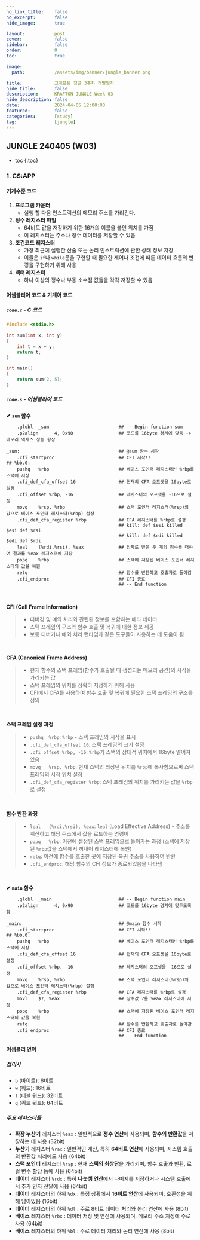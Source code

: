 ```yaml
---
no_link_title:    false
no_excerpt:       false
hide_image:       true

layout:           post
cover:            false
sidebar:          false
order:            0      
toc:              true

image:
  path:           /assets/img/banner/jungle_banner.png

title:            크래프톤 정글 3주차 개발일지
hide_title:       false
description:      KRAFTON JUNGLE Week 03
hide_description: false
date:             2024-04-05 12:00:00
featured:         false
categories:       [study]
tag:              [jungle]
---
```


## JUNGLE 240405 (W03)

* toc
{:toc}

### 1. CS:APP
#### 기계수준 코드
1. **프로그램 카운터**
   - 실행 할 다음 인스트럭션의 메모리 주소를 가리킨다.
2. **정수 레지스터 파일** 
   - 64비트 값을 저장하기 위한 16개의 이름을 붙인 위치를 가짐
   - 이 레지스터는 주소나 정수 데이터를 저장할 수 있음
3. **조건코드 레지스터**
   - 가장 최근에 실행한 산술 또는 논리 인스트럭션에 관한 상태 정보 저장
   - 이들은 `if`나 `while`문을 구현할 때 필요한 제어나 조건에 따른 데이터 흐름의 변경을 구현하기 위해 사용
4. **백터 레지스터**
   - 하나 이상의 정수나 부동 소수점 값들을 각각 저장할 수 있음

#### 어셈블리어 코드 & 기계어 코드
##### `code.c` - C 코드
```cpp
#include <stdio.h>

int sum(int x, int y)
{
    int t = x + y;
    return t;
}

int main()
{
    return sum(2, 5);
}
```

##### `code.s` - 어셈블리어 코드
**✔ `sum` 함수**
```
	.globl	_sum                          ## -- Begin function sum
	.p2align      4, 0x90                 ## 코드를 16byte 경계에 맞춤 -> 메모리 엑세스 성능 향상

_sum:                                     ## @sum 함수 시작
	.cfi_startproc                        ## CFI 시작!!
## %bb.0:
	pushq	%rbp                          ## 베이스 포인터 레지스터인 %rbp를 스택에 저장
	.cfi_def_cfa_offset 16                ## 현재의 CFA 오프셋을 16byte로 설정
	.cfi_offset %rbp, -16                 ## 레지스터의 오프셋을 -16으로 설정
	movq	%rsp, %rbp                    ## 스택 포인터 레지스터(%rsp)의 값으로 베이스 포인터 레지스터(%rbp) 설정
	.cfi_def_cfa_register %rbp            ## CFA 레지스터를 %rbp로 설정
                                          ## kill: def $esi killed $esi def $rsi
                                          ## kill: def $edi killed $edi def $rdi
	leal	(%rdi,%rsi), %eax             ## 인자로 받은 두 개의 정수를 더하여 결과를 %eax 레지스터에 저장
	popq	%rbp                          ## 스택에 저장된 베이스 포인터 레지스터의 값을 복원
	retq                                  ## 함수를 반환하고 호출자로 돌아감
	.cfi_endproc                          ## CFI 종료
                                          ## -- End function
```

<br>

**CFI (Call Frame Information)**
> - 디버깅 및 예외 처리와 관련된 정보를 포함하는 메타 데이터
> - 스택 프레임의 구조와 함수 호출 및 복귀에 대한 정보 제공
> - 보통 디버거나 예외 처리 런타임과 같은 도구들이 사용하는 데 도움이 됨

<br>

**CFA (Canonical Frame Address)**
> - 현재 함수의 스택 프레임(함수가 호출될 때 생성되는 메모리 공간)의 시작을 가리키는 값
> - 스택 프레임의 위치를 정확히 지정하기 위해 사용
> - CFI에서 CFA를 사용하여 함수 호출 및 복귀에 필요한 스택 프레임의 구조를 정의

<br>

**스택 프레임 설정 과정**
> - `pushq	%rbp`: `%rbp` - 스택 프레임의 시작을 표시
> - `.cfi_def_cfa_offset 16`: 스택 프레임의 크기 설정
> - `.cfi_offset %rbp, -16`: `%rbp`가 스택의 상대적 위치에서 16byte 떨어져 있음
> - `movq	%rsp, %rbp`: 현재 스택의 최상단 위치를 `%rbp`에 복사함으로써 스택 프레임의 시작 위치 설정
> - `.cfi_def_cfa_register %rbp`: 스택 프레임의 위치를 가리키는 값을 `%rbp`로 설정

<br>

**함수 반환 과정**
> - `leal	(%rdi,%rsi), %eax`: `leal` (Load Effective Address) - 주소를 계산하고 해당 주소에서 값을 로드하는 명령어
> - `popq	%rbp`: 이전에 설정된 스택 프레임으로 돌아가는 과정 (스택에 저장된 `%rbp`값을 스택에서 꺼내어 레지스터에 복원)
> - `retq`: 이전에 함수를 호출한 곳에 저장된 복귀 주소를 사용하여 반환
> - `.cfi_endproc`: 해당 함수의 CFI 정보가 종료되었음을 나타냄

<br>

**✔ `main` 함수**
```
	.globl	_main                         ## -- Begin function main
	.p2align      4, 0x90                 ## 코드를 16byte 경계에 맞추도록 함

_main:                                    ## @main 함수 시작
	.cfi_startproc                        ## CFI 시작!!
## %bb.0:
	pushq	%rbp                          ## 베이스 포인터 레지스터인 %rbp를 스택에 저장
	.cfi_def_cfa_offset 16                ## 현재의 CFA 오프셋을 16byte로 설정
	.cfi_offset %rbp, -16                 ## 레지스터의 오프셋을 -16으로 설정
	movq	%rsp, %rbp                    ## 스택 포인터 레지스터(%rsp)의 값으로 베이스 포인터 레지스터(%rbp) 설정
	.cfi_def_cfa_register %rbp            ## CFA 레지스터를 %rbp로 설정
	movl	$7, %eax                      ## 상수값 7을 %eax 레지스터에 저장
	popq	%rbp                          ## 스택에 저장된 베이스 포인터 레지스터의 값을 복원
	retq                                  ## 함수를 반환하고 호출자로 돌아감
	.cfi_endproc                          ## CFI 종료
                                          ## -- End function
```

#### 어셈블리 언어
##### 접미사
- `b` (바이트): 8비트
- `w` (워드): 16비트
- `l` (더블 워드): 32비트
- `q` (쿼드 워드): 64비트

##### 주요 레지스터들
- **확장 누산기** 레지스터 `%eax` : 일반적으로 **정수 연산**에 사용되며, **함수의 반환값**을 저장하는 데 사용 (32bit)
- **누산기** 레지스터 `%rax` : 일반적인 계산, 특히 **64비트 연산**에 사용되며, 시스템 호출의 반환값 처리에도 사용 (64bit)
- **스택 포인터** 레지스터 `%rsp` : 현재 **스택의 최상단**을 가리키며, 함수 호출과 반환, 로컬 변수 할당 등에 사용 (64bit)
- **데이터** 레지스터 `%rdx` : 특히 **나눗셈 연산**에서 나머지를 저장하거나 시스템 호출에서 추가 인자 전달에 사용 (64bit)
- **데이터** 레지스터의 하위 `%dx` : 특정 상황에서 **16비트 연산**에 사용되며, 호환성을 위해 남아있음 (16bit)
- **데이터** 레지스터의 하위 `%dl` : 주로 8비트 데이터 처리와 논리 연산에 사용 (8bit)
- **베이스** 레지스터 `%rbx` : 데이터 저장 및 연산에 사용되며, 메모리 주소 지정에 주로 사용 (64bit)
- **베이스** 레지스터의 하위 `%bl` : 주로 데이터 처리와 논리 연산에 사용 (8bit)

